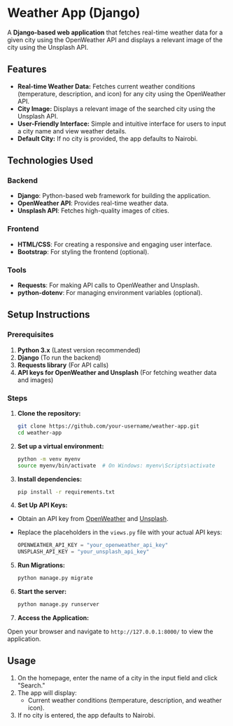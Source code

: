 # Weather App (Django)

A **Django-based web application** that fetches real-time weather data for a given city using the OpenWeather API and displays a relevant image of the city using the Unsplash API.

## Features

- **Real-time Weather Data:** Fetches current weather conditions (temperature, description, and icon) for any city using the OpenWeather API.
- **City Image:** Displays a relevant image of the searched city using the Unsplash API.
- **User-Friendly Interface:** Simple and intuitive interface for users to input a city name and view weather details.
- **Default City:** If no city is provided, the app defaults to Nairobi.

## Technologies Used

### Backend
- **Django**: Python-based web framework for building the application.
- **OpenWeather API**: Provides real-time weather data.
- **Unsplash API**: Fetches high-quality images of cities.

### Frontend
- **HTML/CSS**: For creating a responsive and engaging user interface.
- **Bootstrap**: For styling the frontend (optional).

### Tools
- **Requests**: For making API calls to OpenWeather and Unsplash.
- **python-dotenv**: For managing environment variables (optional).

## Setup Instructions

### Prerequisites
1. **Python 3.x** (Latest version recommended)
2. **Django** (To run the backend)
3. **Requests library** (For API calls)
4. **API keys for OpenWeather and Unsplash** (For fetching weather data and images)

### Steps

1. **Clone the repository:**
   ```bash
   git clone https://github.com/your-username/weather-app.git
   cd weather-app

2. **Set up a virtual environment:**
   ```bash
   python -m venv myenv
   source myenv/bin/activate  # On Windows: myenv\Scripts\activate

3. **Install dependencies:**
   ```bash
   pip install -r requirements.txt

4. **Set Up API Keys:**

- Obtain an API key from [OpenWeather](https://openweathermap.org/api) and [Unsplash](https://unsplash.com/developers).
- Replace the placeholders in the `views.py` file with your actual API keys:

  ```python
  OPENWEATHER_API_KEY = "your_openweather_api_key"
  UNSPLASH_API_KEY = "your_unsplash_api_key"

5. **Run Migrations:**
   ```bash
   python manage.py migrate

6. **Start the server:**
   ```bash
   python manage.py runserver

7. **Access the Application:**

Open your browser and navigate to `http://127.0.0.1:8000/` to view the application.

## Usage

1. On the homepage, enter the name of a city in the input field and click "Search."
2. The app will display:
   - Current weather conditions (temperature, description, and weather icon).
3. If no city is entered, the app defaults to Nairobi.



